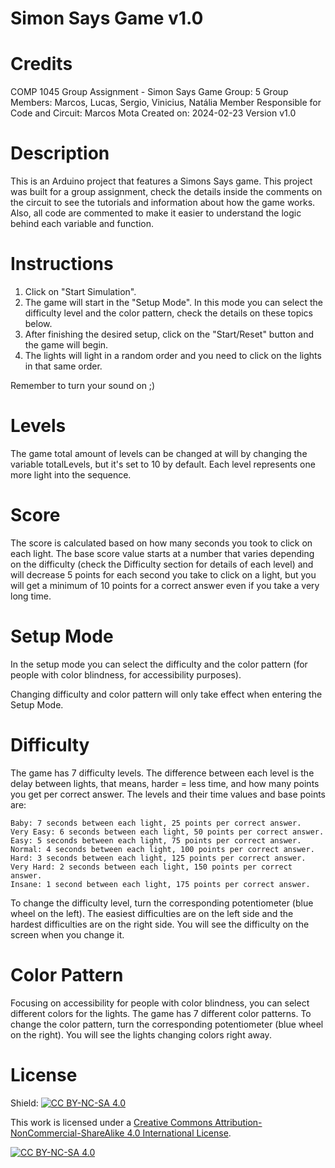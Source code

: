 # Simon Says Game v1.0

# Credits

COMP 1045 Group Assignment - Simon Says Game
Group: 5
Group Members: Marcos, Lucas, Sergio, Vinicius, Natália
Member Responsible for Code and Circuit: Marcos Mota
Created on: 2024-02-23
Version v1.0

# Description

This is an Arduino project that features a Simons Says game. This project was built for a group assignment, check the details inside the comments on the circuit to see the tutorials and information about how the game works.  Also, all code are commented to make it easier to understand the logic behind each variable and function.

# Instructions

1. Click on "Start Simulation".
2. The game will start in the "Setup Mode". In this mode you can select the difficulty level and the color pattern, check the details on these topics below.
3. After finishing the desired setup, click on the "Start/Reset" button and the game will begin.
4. The lights will light in a random order and you need to click on the lights in that same order.

Remember to turn your sound on ;)

# Levels

The game total amount of levels can be changed at will by changing the variable totalLevels, but it's set to 10 by default. Each level represents one more light into the sequence.

# Score

The score is calculated based on how many seconds you took to click on each light. The base score value starts at a number that varies depending on the difficulty (check the Difficulty section for details of each level) and will decrease 5 points for each second you take to click on a light, but you will get a minimum of 10 points for a correct answer even if you take a very long time.

# Setup Mode

In the setup mode you can select the difficulty and the color pattern (for people with color blindness, for accessibility purposes).

Changing difficulty and color pattern will only take effect when entering the Setup Mode.

# Difficulty

The game has 7 difficulty levels. The difference between each level is the delay between lights, that means, harder = less time, and how many points you get per correct answer. The levels and their time values and base points are:

    Baby: 7 seconds between each light, 25 points per correct answer.
    Very Easy: 6 seconds between each light, 50 points per correct answer.
    Easy: 5 seconds between each light, 75 points per correct answer.
    Normal: 4 seconds between each light, 100 points per correct answer.
    Hard: 3 seconds between each light, 125 points per correct answer.
    Very Hard: 2 seconds between each light, 150 points per correct answer.
    Insane: 1 second between each light, 175 points per correct answer.

To change the difficulty level, turn the corresponding potentiometer (blue wheel on the left). The easiest difficulties are on the left side and the hardest difficulties are on the right side. You will see the difficulty on the screen when you change it.

# Color Pattern

Focusing on accessibility for people with color blindness, you can select different colors for the lights. The game has 7 different color patterns.
To change the color pattern, turn the corresponding potentiometer (blue wheel on the right). You will see the lights changing colors right away.

# License

Shield: [![CC BY-NC-SA 4.0][cc-by-nc-sa-shield]][cc-by-nc-sa]

This work is licensed under a
[Creative Commons Attribution-NonCommercial-ShareAlike 4.0 International License][cc-by-nc-sa].

[![CC BY-NC-SA 4.0][cc-by-nc-sa-image]][cc-by-nc-sa]

[cc-by-nc-sa]: http://creativecommons.org/licenses/by-nc-sa/4.0/
[cc-by-nc-sa-image]: https://licensebuttons.net/l/by-nc-sa/4.0/88x31.png
[cc-by-nc-sa-shield]: https://img.shields.io/badge/License-CC%20BY--NC--SA%204.0-lightgrey.svg
